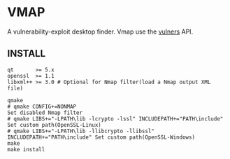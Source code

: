 # VMAP

A vulnerability-exploit desktop finder. Vmap use the [vulners](https://vulners.com/api/v3/) API.

## INSTALL

```shell
qt       >= 5.x
openssl  >= 1.1
libxml++ >= 3.0 # Optional for Nmap filter(load a Nmap output XML file)
```

```shell
qmake
# qmake CONFIG+=NONMAP                                                      Set disabled Nmap filter
# qmake LIBS+="-LPATH\lib -lcrypto -lssl" INCLUDEPATH+="PATH\include"       Set custom path(OpenSSL-Linux)
# qmake LIBS+="-LPATH\lib -llibcrypto -llibssl" INCLUDEPATH+="PATH\include" Set custom path(OpenSSL-Windows)
make
make install
```

